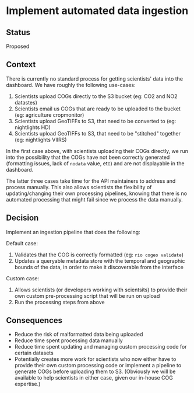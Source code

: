 # Implement automated data ingestion

## Status

Proposed

## Context

There is currently no standard process for getting scientists' data into the dashboard. We have roughly the following use-cases: 
1. Scientists upload COGs directly to the S3 bucket (eg: CO2 and NO2 datastes)
2. Scientists email us COGs that are ready to be uploaded to the bucket (eg: agriculture cropmonitor)
3. Scientists upload GeoTIFFs to S3, that need to be converted to (eg: nightlights HD)
4. Scientists upload GeoTIFFs to S3, that need to be "stitched" together (eg: nightlights VIIRS)

In the first case above, with scientists uploading their COGs directly, we run into the possibility that the COGs have not been correctly generated (formatting issues, lack of `nodata` value, etc) and are not displayable in the dashboard.

The latter three cases take time for the API maintainers to address and process manually. This also allows scientists the flexibility of updating/changing their own processing pipelines, knowing that there is no automated processing that might fail since we process the data manually. 

## Decision
Implement an ingestion pipeline that does the following: 

Default case:
1. Validates that the COG is correctly formatted (eg: `rio cogeo validate`) 
2. Updates a queryable metadata store with the temporal and geographic bounds of the data, in order to make it discoverable from the interface

Custom case: 
1. Allows scientists (or developers working with scientsits) to provide their own custom pre-processing script that will be run on upload
2. Run the processing steps from above

## Consequences

- Reduce the risk of malformatted data being uploaded
- Reduce time spent processing data manually
- Reduce time spent updating and managing custom processing code for certain datasets
- Potentially creates more work for scientists who now either have to provide their own custom processing code or implement a pipeline to generate COGs before uploading them to S3. (Obviously we will be available to help scientists in either case, given our in-house COG expertise.)